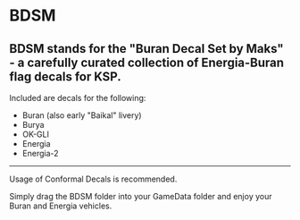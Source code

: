 # BDSM
BDSM stands for the "Buran Decal Set by Maks" - a carefully curated collection of Energia-Buran flag decals for KSP.
----------------------------------------------
Included are decals for the following:
- Buran (also early "Baikal" livery)
- Burya
- OK-GLI
- Energia
- Energia-2
----------------------------------------------
Usage of Conformal Decals is recommended.

Simply drag the BDSM folder into your GameData folder and enjoy your Buran and Energia vehicles.
